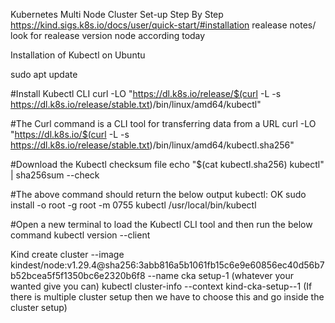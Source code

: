 Kubernetes Multi Node Cluster Set-up Step By Step
https://kind.sigs.k8s.io/docs/user/quick-start/#installation realease notes/ look for realease version node according today

Installation of Kubectl on Ubuntu

sudo apt update

#Install Kubectl CLI
curl -LO "https://dl.k8s.io/release/$(curl -L -s https://dl.k8s.io/release/stable.txt)/bin/linux/amd64/kubectl"

#The Curl command is a CLI tool for transferring data from a URL
curl -LO "https://dl.k8s.io/$(curl -L -s https://dl.k8s.io/release/stable.txt)/bin/linux/amd64/kubectl.sha256"

#Download the Kubectl checksum file
echo "$(cat kubectl.sha256) kubectl" | sha256sum --check

#The above command should return the below output
kubectl: OK
sudo install -o root -g root -m 0755 kubectl /usr/local/bin/kubectl

#Open a new terminal to load the Kubectl CLI tool and then run the below command
kubectl version --client

Kind create cluster --image kindest/node:v1.29.4@sha256:3abb816a5b1061fb15c6e9e60856ec40d56b7b52bcea5f5f1350bc6e2320b6f8 --name cka setup-1  (whatever your wanted give you can)
kubectl cluster-info --context kind-cka-setup--1   (If there is multiple cluster setup then we have to choose this and go inside the cluster setup)

